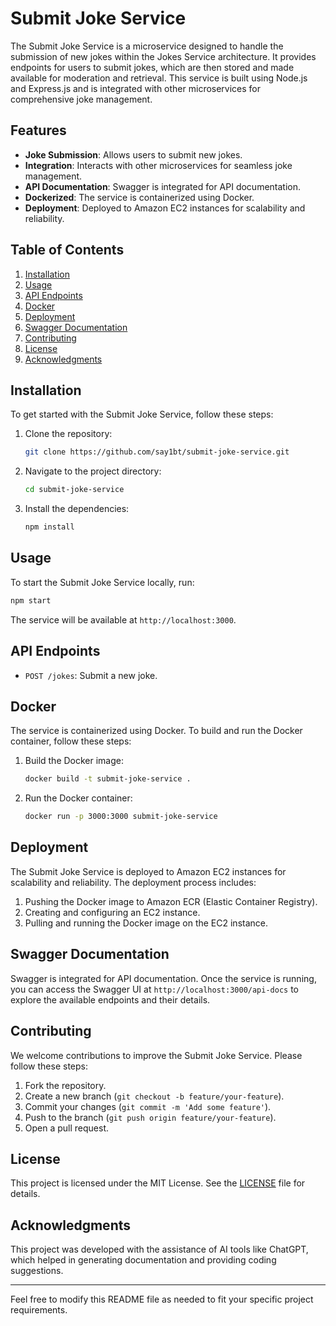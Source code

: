 
# Submit Joke Service

The Submit Joke Service is a microservice designed to handle the submission of new jokes within the Jokes Service architecture. It provides endpoints for users to submit jokes, which are then stored and made available for moderation and retrieval. This service is built using Node.js and Express.js and is integrated with other microservices for comprehensive joke management.

## Features

- **Joke Submission**: Allows users to submit new jokes.
- **Integration**: Interacts with other microservices for seamless joke management.
- **API Documentation**: Swagger is integrated for API documentation.
- **Dockerized**: The service is containerized using Docker.
- **Deployment**: Deployed to Amazon EC2 instances for scalability and reliability.

## Table of Contents

1. [Installation](#installation)
2. [Usage](#usage)
3. [API Endpoints](#api-endpoints)
4. [Docker](#docker)
5. [Deployment](#deployment)
6. [Swagger Documentation](#swagger-documentation)
7. [Contributing](#contributing)
8. [License](#license)
9. [Acknowledgments](#acknowledgments)

## Installation

To get started with the Submit Joke Service, follow these steps:

1. Clone the repository:
   ```bash
   git clone https://github.com/say1bt/submit-joke-service.git
   ```

2. Navigate to the project directory:
   ```bash
   cd submit-joke-service
   ```

3. Install the dependencies:
   ```bash
   npm install
   ```

## Usage

To start the Submit Joke Service locally, run:
```bash
npm start
```

The service will be available at `http://localhost:3000`.

## API Endpoints

- `POST /jokes`: Submit a new joke.

## Docker

The service is containerized using Docker. To build and run the Docker container, follow these steps:

1. Build the Docker image:
   ```bash
   docker build -t submit-joke-service .
   ```

2. Run the Docker container:
   ```bash
   docker run -p 3000:3000 submit-joke-service
   ```

## Deployment

The Submit Joke Service is deployed to Amazon EC2 instances for scalability and reliability. The deployment process includes:

1. Pushing the Docker image to Amazon ECR (Elastic Container Registry).
2. Creating and configuring an EC2 instance.
3. Pulling and running the Docker image on the EC2 instance.

## Swagger Documentation

Swagger is integrated for API documentation. Once the service is running, you can access the Swagger UI at `http://localhost:3000/api-docs` to explore the available endpoints and their details.

## Contributing

We welcome contributions to improve the Submit Joke Service. Please follow these steps:

1. Fork the repository.
2. Create a new branch (`git checkout -b feature/your-feature`).
3. Commit your changes (`git commit -m 'Add some feature'`).
4. Push to the branch (`git push origin feature/your-feature`).
5. Open a pull request.

## License

This project is licensed under the MIT License. See the [LICENSE](LICENSE) file for details.

## Acknowledgments

This project was developed with the assistance of AI tools like ChatGPT, which helped in generating documentation and providing coding suggestions.

---

Feel free to modify this README file as needed to fit your specific project requirements.
